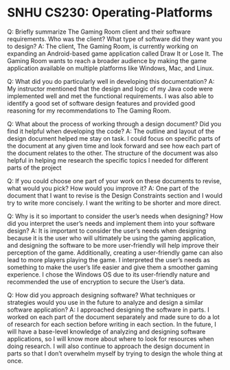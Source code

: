 # SNHU CS230: Operating-Platforms

Q: Briefly summarize The Gaming Room client and their software requirements. Who was the client? What type of software did they want you to design?
A: The client, The Gaming Room, is currently working on expanding an Android-based game application called Draw It or Lose It. The Gaming Room wants to reach a broader audience by making the game application available on multiple platforms like Windows, Mac, and Linux.

Q: What did you do particularly well in developing this documentation?
A: My instructor mentioned that the design and logic of my Java code were implemented well and met the functional requirements. I was also able to identify a good set of software design features and provided good reasoning for my recommendations to The Gaming Room. 

Q: What about the process of working through a design document? Did you find it helpful when developing the code?
A: The outline and layout of the design document helped me stay on task. I could focus on specific parts of the document at any given time and look forward and see how each part of the document relates to the other. The structure of the document was also helpful in helping me research the specific topics I needed for different parts of the project

Q: If you could choose one part of your work on these documents to revise, what would you pick? How would you improve it?
A: One part of the document that I want to revise is the Design Constraints section and I would try to write more concisely. I want the writing to be shorter and more direct.

Q: Why is it so important to consider the user’s needs when designing? How did you interpret the user’s needs and implement them into your software design? 
A: It is important to consider the user’s needs when designing because it is the user who will ultimately be using the gaming application, and designing the software to be more user-friendly will help improve their perception of the game. Additionally, creating a user-friendly game can also lead to more players playing the game. I interpreted the user’s needs as something to make the user’s life easier and give them a smoother gaming experience. I chose the Windows OS due to its user-friendly nature and recommended the use of encryption to secure the User’s data.

Q: How did you approach designing software? What techniques or strategies would you use in the future to analyze and design a similar software application?
A: I approached designing the software in parts. I worked on each part of the document separately and made sure to do a lot of research for each section before writing in each section. In the future, I will have a base-level knowledge of analyzing and designing software applications, so I will know more about where to look for resources when doing research. I will also continue to approach the design document in parts so that I don’t overwhelm myself by trying to design the whole thing at once.

